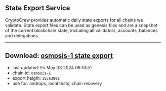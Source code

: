 ## State Export Service
CryptoCrew provides automatic daily state exports for all chains we validate. State export files can be used as genesis files and are a snapshot of the current blockchain state, including all validators, accounts, balances and delegations.

---
**Download: [osmosis-1 state export](https://dl-eu2.ccvalidators.com/SERVICE/osmosis/osmosis-1_export_15363001.json)**
---

- last updated: Fri May 03 2024 09:10:51
- chain id: `osmosis-1`
- export height: `15363001`
- use for: airdrops, local tests, chain recovery
